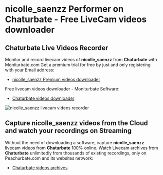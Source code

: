 # nicolle_saenzz Performer on Chaturbate - Free LiveCam videos downloader

## Chaturbate Live Videos Recorder

Monitor and record livecam videos of **nicolle_saenzz** from **Chaturbate** with Moniturbate.com
Get a premium trial for free by just and only registering with your Email address:
* [nicolle_saenzz Premium videos downloader](https://moniturbate.com/request-demo-licence-key.html)

Free livecam videos downloader - Moniturbate Software:
* [Chaturbate videos downloader](https://moniturbate.com/moniturbate-download-software.html)

![nicolle_saenzz livecam videos recorder](https://peachurnet.com/templates/moniturbate-software.png)


## Capture nicolle_saenzz videos from the Cloud and watch your recordings on Streaming

Without the need of downloading a software, capture **nicolle_saenzz** livecam videos from **Chaturbate** 100% online.
Watch Livecam archives from **Chaturbate** unlimitedly from thousands of existing recordings, only on Peachurbate.com and its websites network:
* [Chaturbate videos archives](https://peachurnet.com/)
